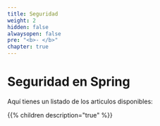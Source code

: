 ```yaml
---
title: Seguridad
weight: 2
hidden: false
alwaysopen: false
pre: "<b>- </b>"
chapter: true
---
```

# Seguridad en Spring 
<!--more-->
Aquí tienes un listado de los articulos disponibles:

{{% children  description="true"  %}}